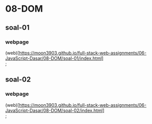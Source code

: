 # 08-DOM
## soal-01
### webpage
(web)[https://moon3903.github.io/full-stack-web-assignments/06-JavaScript-Dasar/08-DOM/soal-01/index.html] <br>;
## soal-02
### webpage
(web)[https://moon3903.github.io/full-stack-web-assignments/06-JavaScript-Dasar/08-DOM/soal-02/index.html] <br>;
